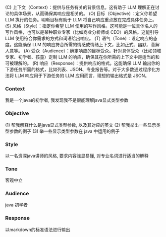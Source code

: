 (C) 上下文（Context）：提供与任务有关的背景信息。这有助于 LLM 理解正在讨论的具体场景，从而确保其响应是相关的。
(O) 目标（Objective）：定义你希望 LLM 执行的任务。明晰目标有助于 LLM 将自己响应重点放在完成具体任务上。
(S) 风格（Style）：指定你希望 LLM 使用的写作风格。这可能是一位具体名人的写作风格，也可以是某种职业专家（比如商业分析师或 CEO）的风格。这能引导 LLM 使用符合你需求的方式和词语给出响应。
(T) 语气（Tone）：设定响应的态度。这能确保 LLM 的响应符合所需的情感或情绪上下文，比如正式、幽默、善解人意等。
(A) 受众（Audience）：确定响应的目标受众。针对具体受众（比如领域专家、初学者、孩童）定制 LLM 的响应，确保其在你所需的上下文中是适当的和可被理解的。
(R) 响应（Response）：提供响应的格式。这能确保 LLM 输出你的下游任务所需的格式，比如列表、JSON、专业报告等。对于大多数通过程序化方法将 LLM 响应用于下游任务的 LLM 应用而言，理想的输出格式是 JSON。

### Context ### 

我是一个java的初学者, 我发现我不是很能理解java显式类型参数 
### Objective ###

(1) 帮我解释什么是java显式类型参数, 以及其对应的英文
(2) 帮我举出一些显示类型参数的例子
(3) 举一些显示类型参数在 java 中运用的例子

### Style ###

以一名资深java讲师的风格, 要求内容浅显易懂, 对专业名词进行适当的解释
### Tone ###

客观中立
### Audience ###

java 初学者

### Response ###

以markdown的标准语法进行输出